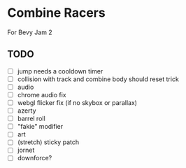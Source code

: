 # Combine Racers

For Bevy Jam 2

## TODO

- [ ] jump needs a cooldown timer
- [ ] collision with track and combine body should reset trick
- [ ] audio
- [ ] chrome audio fix
- [ ] webgl flicker fix (if no skybox or parallax)
- [ ] azerty
- [ ] barrel roll
- [ ] "fakie" modifier
- [ ] art
- [ ] (stretch) sticky patch
- [ ] jornet
- [ ] downforce?
